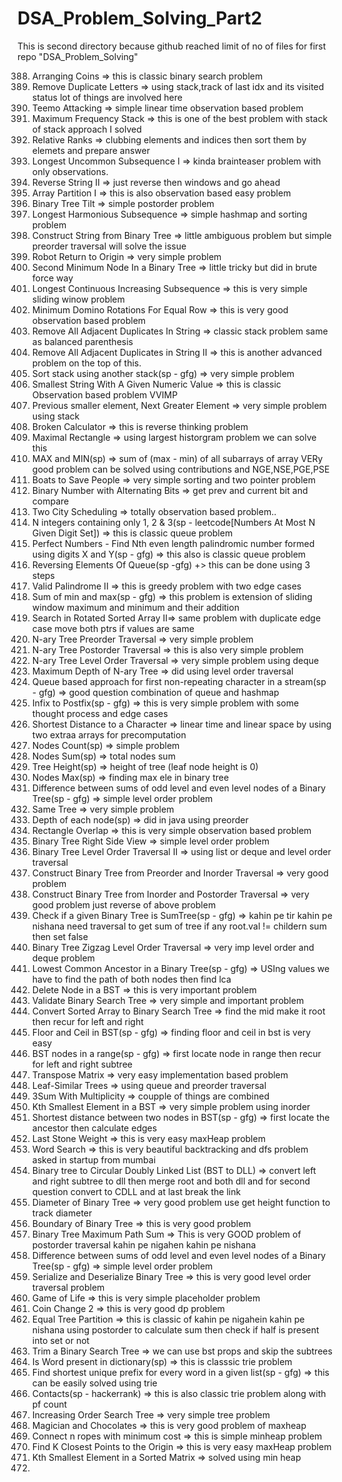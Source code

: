 # DSA_Problem_Solving_Part2
This is second directory because github reached limit of no of files for first repo "DSA_Problem_Solving"

388. Arranging Coins => this is classic binary search problem
389. Remove Duplicate Letters => using stack,track of last idx and its visited status lot of things are involved here
390. Teemo Attacking => simple linear time observation based problem
391. Maximum Frequency Stack => this is one of the best problem with stack of stack approach I solved
392. Relative Ranks => clubbing elements and indices then sort them by elemets and prepare answer
393. Longest Uncommon Subsequence I => kinda brainteaser problem with only observations.
394. Reverse String II => just reverse then windows and go ahead
395. Array Partition I => this is also observation based easy problem
396. Binary Tree Tilt => simple postorder problem
397. Longest Harmonious Subsequence => simple hashmap and sorting problem
398. Construct String from Binary Tree => little ambiguous problem but simple preorder traversal will solve the issue
399. Robot Return to Origin => very simple problem 
400. Second Minimum Node In a Binary Tree => little tricky but did in brute force way
401. Longest Continuous Increasing Subsequence => this is very simple sliding winow problem
402. Minimum Domino Rotations For Equal Row => this is very good observation based problem
403. Remove All Adjacent Duplicates In String => classic stack problem same as balanced parenthesis
404. Remove All Adjacent Duplicates in String II => this is another advanced problem on the top of this.
405. Sort stack using another stack(sp - gfg) => very simple problem
406. Smallest String With A Given Numeric Value => this is classic Observation based problem VVIMP
407. Previous smaller element, Next Greater Element => very simple problem using stack
408. Broken Calculator => this is reverse thinking problem 
409. Maximal Rectangle => using largest historgram problem we can solve this
410. MAX and MIN(sp) => sum of (max - min) of all subarrays of array VERy good problem can be solved using contributions and NGE,NSE,PGE,PSE
411. Boats to Save People => very simple sorting and two pointer problem
412. Binary Number with Alternating Bits => get prev and current bit and compare
413. Two City Scheduling => totally observation based problem..
414. N integers containing only 1, 2 & 3(sp - leetcode[Numbers At Most N Given Digit Set]) => this is classic queue problem
415. Perfect Numbers - Find Nth even length palindromic number formed using digits X and Y(sp - gfg) => this also is classic queue problem
416. Reversing Elements Of Queue(sp -gfg) +> this can be done using 3 steps
417. Valid Palindrome II => this is greedy problem with two edge cases
418. Sum of min and max(sp - gfg) => this problem is extension of sliding window maximum and minimum and their addition
419. Search in Rotated Sorted Array II=> same problem with duplicate edge case move both ptrs if values are same
420. N-ary Tree Preorder Traversal => very simple problem
421. N-ary Tree Postorder Traversal => this is also very simple problem
422. N-ary Tree Level Order Traversal => very simple problem using deque
423. Maximum Depth of N-ary Tree => did using level order traversal
424. Queue based approach for first non-repeating character in a stream(sp - gfg) => good question combination of queue and hashmap
425. Infix to Postfix(sp - gfg) => this is very simple problem with some thought process and edge cases
426. Shortest Distance to a Character => linear time and linear space by using two extraa arrays for precomputation
427. Nodes Count(sp) => simple problem
428. Nodes Sum(sp) => total nodes sum
429. Tree Height(sp) => height of tree (leaf node height is 0)
430. Nodes Max(sp) => finding max ele in binary tree
431. Difference between sums of odd level and even level nodes of a Binary Tree(sp - gfg) => simple level order problem
432. Same Tree => very simple problem
433. Depth of each node(sp) => did in java using preorder
434. Rectangle Overlap => this is very simple observation based problem
435.  Binary Tree Right Side View => simple level order problem 
436.  Binary Tree Level Order Traversal II => using list or deque and level order traversal
437. Construct Binary Tree from Preorder and Inorder Traversal => very good problem
438. Construct Binary Tree from Inorder and Postorder Traversal => very good problem just reverse of above problem
439. Check if a given Binary Tree is SumTree(sp - gfg) => kahin pe tir kahin pe nishana need traversal to get sum of tree if any root.val != childern sum then set false
440. Binary Tree Zigzag Level Order Traversal => very imp level order and deque problem
441. Lowest Common Ancestor in a Binary Tree(sp - gfg) => USIng values we have to find the path of both nodes then find lca
442. Delete Node in a BST => this is very important problem
443. Validate Binary Search Tree => very simple and important problem
444. Convert Sorted Array to Binary Search Tree => find the mid make it root then recur for left and right
445. Floor and Ceil in BST(sp - gfg) => finding floor and ceil in bst is very easy
446. BST nodes in a range(sp - gfg) => first locate node in range then recur for left and right subtree
447. Transpose Matrix => very easy implementation based problem
448. Leaf-Similar Trees => using queue and preorder traversal
449. 3Sum With Multiplicity => coupple of things are combined
450. Kth Smallest Element in a BST => very simple problem using inorder
451. Shortest distance between two nodes in BST(sp - gfg) => first locate the ancestor then calculate edges
452. Last Stone Weight => this is very easy maxHeap problem
453. Word Search => this is very beautiful backtracking and dfs problem asked in startup from mumbai
454. Binary tree to Circular Doubly Linked List (BST to DLL) => convert left and right subtree to dll then merge root and both dll and for second question convert to CDLL and at last break the link
455. Diameter of Binary Tree => very good problem use get height function to track diameter
456. Boundary of Binary Tree => this is very good problem
457. Binary Tree Maximum Path Sum => This is very GOOD problem of postorder traversal kahin pe nigahen kahin pe nishana
458. Difference between sums of odd level and even level nodes of a Binary Tree(sp - gfg) => simple level order problem
459. Serialize and Deserialize Binary Tree => this is very good level order traversal problem
460. Game of Life => this is very simple placeholder problem
461. Coin Change 2 => this is very good dp problem
462. Equal Tree Partition => this is classic of kahin pe nigahein kahin pe nishana using postorder to calculate sum then check if half is present into set or not
463. Trim a Binary Search Tree => we can use bst props and skip the subtrees
464. Is Word present in dictionary(sp) => this is classsic trie problem
465. Find shortest unique prefix for every word in a given list(sp - gfg) => this can be easily solved using trie
466. Contacts(sp - hackerrank) => this is also classic trie problem along with pf count
467. Increasing Order Search Tree => very simple tree problem
468. Magician and Chocolates => this is very good problem of maxheap
469. Connect n ropes with minimum cost => this is simple minheap problem
470. Find K Closest Points to the Origin => this is very easy maxHeap problem
471. Kth Smallest Element in a Sorted Matrix => solved using min heap
472. 






